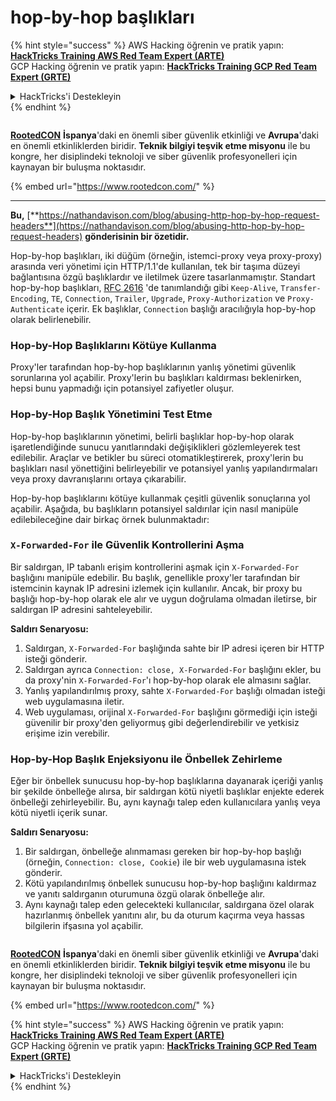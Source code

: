 # hop-by-hop başlıkları

{% hint style="success" %}
AWS Hacking öğrenin ve pratik yapın:<img src="../.gitbook/assets/arte.png" alt="" data-size="line">[**HackTricks Training AWS Red Team Expert (ARTE)**](https://training.hacktricks.xyz/courses/arte)<img src="../.gitbook/assets/arte.png" alt="" data-size="line">\
GCP Hacking öğrenin ve pratik yapın: <img src="../.gitbook/assets/grte.png" alt="" data-size="line">[**HackTricks Training GCP Red Team Expert (GRTE)**<img src="../.gitbook/assets/grte.png" alt="" data-size="line">](https://training.hacktricks.xyz/courses/grte)

<details>

<summary>HackTricks'i Destekleyin</summary>

* [**abonelik planlarını**](https://github.com/sponsors/carlospolop) kontrol edin!
* **💬 [**Discord grubuna**](https://discord.gg/hRep4RUj7f) veya [**telegram grubuna**](https://t.me/peass) katılın ya da **Twitter**'da **bizi takip edin** 🐦 [**@hacktricks\_live**](https://twitter.com/hacktricks\_live)**.**
* **Hacking ipuçlarını paylaşmak için** [**HackTricks**](https://github.com/carlospolop/hacktricks) ve [**HackTricks Cloud**](https://github.com/carlospolop/hacktricks-cloud) github reposuna PR gönderin.

</details>
{% endhint %}

<figure><img src="https://files.gitbook.com/v0/b/gitbook-x-prod.appspot.com/o/spaces%2F-L_2uGJGU7AVNRcqRvEi%2Fuploads%2FelPCTwoecVdnsfjxCZtN%2Fimage.png?alt=media&#x26;token=9ee4ff3e-92dc-471c-abfe-1c25e446a6ed" alt=""><figcaption></figcaption></figure>

[**RootedCON**](https://www.rootedcon.com/) **İspanya**'daki en önemli siber güvenlik etkinliği ve **Avrupa**'daki en önemli etkinliklerden biridir. **Teknik bilgiyi teşvik etme misyonu** ile bu kongre, her disiplindeki teknoloji ve siber güvenlik profesyonelleri için kaynayan bir buluşma noktasıdır.

{% embed url="https://www.rootedcon.com/" %}

***

**Bu,** [**https://nathandavison.com/blog/abusing-http-hop-by-hop-request-headers**](https://nathandavison.com/blog/abusing-http-hop-by-hop-request-headers) **gönderisinin bir özetidir.**

Hop-by-hop başlıkları, iki düğüm (örneğin, istemci-proxy veya proxy-proxy) arasında veri yönetimi için HTTP/1.1'de kullanılan, tek bir taşıma düzeyi bağlantısına özgü başlıklardır ve iletilmek üzere tasarlanmamıştır. Standart hop-by-hop başlıkları, [RFC 2616](https://tools.ietf.org/html/rfc2616#section-13.5.1) 'de tanımlandığı gibi `Keep-Alive`, `Transfer-Encoding`, `TE`, `Connection`, `Trailer`, `Upgrade`, `Proxy-Authorization` ve `Proxy-Authenticate` içerir. Ek başlıklar, `Connection` başlığı aracılığıyla hop-by-hop olarak belirlenebilir.

### Hop-by-Hop Başlıklarını Kötüye Kullanma

Proxy'ler tarafından hop-by-hop başlıklarının yanlış yönetimi güvenlik sorunlarına yol açabilir. Proxy'lerin bu başlıkları kaldırması beklenirken, hepsi bunu yapmadığı için potansiyel zafiyetler oluşur.

### Hop-by-Hop Başlık Yönetimini Test Etme

Hop-by-hop başlıklarının yönetimi, belirli başlıklar hop-by-hop olarak işaretlendiğinde sunucu yanıtlarındaki değişiklikleri gözlemleyerek test edilebilir. Araçlar ve betikler bu süreci otomatikleştirerek, proxy'lerin bu başlıkları nasıl yönettiğini belirleyebilir ve potansiyel yanlış yapılandırmaları veya proxy davranışlarını ortaya çıkarabilir.

Hop-by-hop başlıklarını kötüye kullanmak çeşitli güvenlik sonuçlarına yol açabilir. Aşağıda, bu başlıkların potansiyel saldırılar için nasıl manipüle edilebileceğine dair birkaç örnek bulunmaktadır:

### `X-Forwarded-For` ile Güvenlik Kontrollerini Aşma

Bir saldırgan, IP tabanlı erişim kontrollerini aşmak için `X-Forwarded-For` başlığını manipüle edebilir. Bu başlık, genellikle proxy'ler tarafından bir istemcinin kaynak IP adresini izlemek için kullanılır. Ancak, bir proxy bu başlığı hop-by-hop olarak ele alır ve uygun doğrulama olmadan iletirse, bir saldırgan IP adresini sahteleyebilir.

**Saldırı Senaryosu:**

1. Saldırgan, `X-Forwarded-For` başlığında sahte bir IP adresi içeren bir HTTP isteği gönderir.
2. Saldırgan ayrıca `Connection: close, X-Forwarded-For` başlığını ekler, bu da proxy'nin `X-Forwarded-For`'ı hop-by-hop olarak ele almasını sağlar.
3. Yanlış yapılandırılmış proxy, sahte `X-Forwarded-For` başlığı olmadan isteği web uygulamasına iletir.
4. Web uygulaması, orijinal `X-Forwarded-For` başlığını görmediği için isteği güvenilir bir proxy'den geliyormuş gibi değerlendirebilir ve yetkisiz erişime izin verebilir.

### Hop-by-Hop Başlık Enjeksiyonu ile Önbellek Zehirleme

Eğer bir önbellek sunucusu hop-by-hop başlıklarına dayanarak içeriği yanlış bir şekilde önbelleğe alırsa, bir saldırgan kötü niyetli başlıklar enjekte ederek önbelleği zehirleyebilir. Bu, aynı kaynağı talep eden kullanıcılara yanlış veya kötü niyetli içerik sunar.

**Saldırı Senaryosu:**

1. Bir saldırgan, önbelleğe alınmaması gereken bir hop-by-hop başlığı (örneğin, `Connection: close, Cookie`) ile bir web uygulamasına istek gönderir.
2. Kötü yapılandırılmış önbellek sunucusu hop-by-hop başlığını kaldırmaz ve yanıtı saldırganın oturumuna özgü olarak önbelleğe alır.
3. Aynı kaynağı talep eden gelecekteki kullanıcılar, saldırgana özel olarak hazırlanmış önbellek yanıtını alır, bu da oturum kaçırma veya hassas bilgilerin ifşasına yol açabilir.

<figure><img src="https://files.gitbook.com/v0/b/gitbook-x-prod.appspot.com/o/spaces%2F-L_2uGJGU7AVNRcqRvEi%2Fuploads%2FelPCTwoecVdnsfjxCZtN%2Fimage.png?alt=media&#x26;token=9ee4ff3e-92dc-471c-abfe-1c25e446a6ed" alt=""><figcaption></figcaption></figure>

[**RootedCON**](https://www.rootedcon.com/) **İspanya**'daki en önemli siber güvenlik etkinliği ve **Avrupa**'daki en önemli etkinliklerden biridir. **Teknik bilgiyi teşvik etme misyonu** ile bu kongre, her disiplindeki teknoloji ve siber güvenlik profesyonelleri için kaynayan bir buluşma noktasıdır.

{% embed url="https://www.rootedcon.com/" %}

{% hint style="success" %}
AWS Hacking öğrenin ve pratik yapın:<img src="../.gitbook/assets/arte.png" alt="" data-size="line">[**HackTricks Training AWS Red Team Expert (ARTE)**](https://training.hacktricks.xyz/courses/arte)<img src="../.gitbook/assets/arte.png" alt="" data-size="line">\
GCP Hacking öğrenin ve pratik yapın: <img src="../.gitbook/assets/grte.png" alt="" data-size="line">[**HackTricks Training GCP Red Team Expert (GRTE)**<img src="../.gitbook/assets/grte.png" alt="" data-size="line">](https://training.hacktricks.xyz/courses/grte)

<details>

<summary>HackTricks'i Destekleyin</summary>

* [**abonelik planlarını**](https://github.com/sponsors/carlospolop) kontrol edin!
* **💬 [**Discord grubuna**](https://discord.gg/hRep4RUj7f) veya [**telegram grubuna**](https://t.me/peass) katılın ya da **Twitter**'da **bizi takip edin** 🐦 [**@hacktricks\_live**](https://twitter.com/hacktricks\_live)**.**
* **Hacking ipuçlarını paylaşmak için** [**HackTricks**](https://github.com/carlospolop/hacktricks) ve [**HackTricks Cloud**](https://github.com/carlospolop/hacktricks-cloud) github reposuna PR gönderin.

</details>
{% endhint %}
